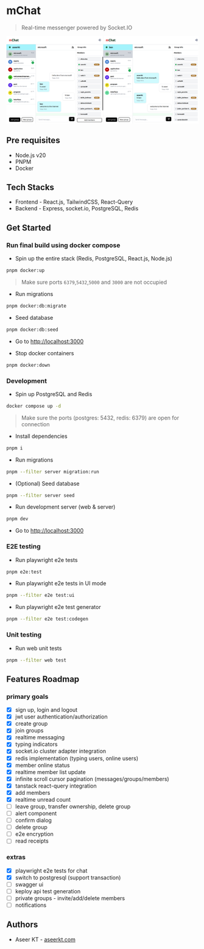 # mChat

> Real-time messenger powered by Socket.IO

![Chat Interface](./screenshots/mchat-dual.png)

## Pre requisites

- Node.js v20
- PNPM
- Docker

## Tech Stacks

- Frontend - React.js, TailwindCSS, React-Query
- Backend - Express, socket.io, PostgreSQL, Redis

## Get Started

### Run final build using docker compose

- Spin up the entire stack (Redis, PostgreSQL, React.js, Node.js)
```bash
pnpm docker:up
```
> Make sure ports `6379`,`5432`,`5000` and `3000` are not occupied
- Run migrations
```bash
pnpm docker:db:migrate
```
- Seed database
```bash
pnpm docker:db:seed
```
- Go to [http://localhost:3000](http://localhost:3000)

- Stop docker containers
```bash
pnpm docker:down
```

### Development

- Spin up PostgreSQL and Redis
```bash
docker compose up -d
```

> Make sure the ports (postgres: 5432, redis: 6379) are open for connection

- Install dependencies
```bash
pnpm i
```

- Run migrations
```bash
pnpm --filter server migration:run
```

- (Optional) Seed database
```bash
pnpm --filter server seed
```

- Run development server (web & server)
```bash
pnpm dev
```

- Go to [http://localhost:3000](http://localhost:3000)


### E2E testing

- Run playwright e2e tests
```bash
pnpm e2e:test
```
- Run playwright e2e tests in UI mode
```bash
pnpm --filter e2e test:ui
```
- Run playwright e2e test generator
```bash
pnpm --filter e2e test:codegen
```

### Unit testing

- Run web unit tests
```bash
pnpm --filter web test
```


## Features Roadmap

### primary goals

- [x] sign up, login and logout
- [x] jwt user authentication/authorization
- [x] create group
- [x] join groups
- [x] realtime messaging
- [x] typing indicators
- [x] socket.io cluster adapter integration
- [x] redis implementation (typing users, online users)
- [x] member online status
- [x] realtime member list update
- [x] infinite scroll cursor pagination (messages/groups/members)
- [x] tanstack react-query integration 
- [x] add members
- [x] realtime unread count 
- [ ] leave group, transfer ownership, delete group
- [ ] alert component
- [ ] confirm dialog
- [ ] delete group
- [ ] e2e encryption
- [ ] read receipts

### extras

- [x] playwright e2e tests for chat
- [x] switch to postgresql (support transaction)
- [ ] swagger ui
- [ ] keploy api test generation
- [ ] private groups - invite/add/delete members
- [ ] notifications

## Authors

- Aseer KT - [aseerkt.com](https://aseerkt.com)